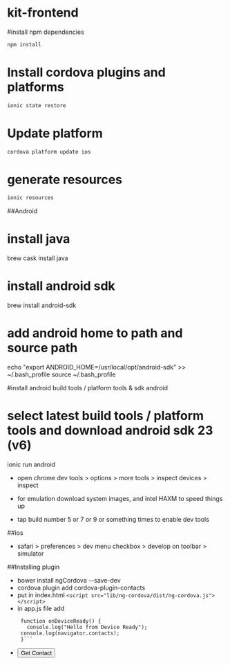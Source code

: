 # kit-frontend
#install npm dependencies

```bash
npm install
```

# Install cordova plugins and platforms

```bash
ionic state restore
```

# Update platform

```bash
cordova platform update ios
```

# generate resources

```bash
ionic resources
```

##Android

# install java
brew cask install java

# install android sdk
brew install android-sdk

# add android home to path and source path
echo "export ANDROID_HOME=/usr/local/opt/android-sdk" >> ~/.bash_profile
source ~/.bash_profile

#install android build tools / platform tools & sdk
android

# select latest build tools / platform tools and download android sdk 23 (v6)
ionic run android

- open chrome dev tools > options > more tools > inspect devices > inspect

- for emulation download system images, and intel HAXM to speed things up

- tap build number 5 or 7 or 9 or something times to enable dev tools

##ios

- safari > preferences > dev menu checkbox > develop on toolbar > simulator



##Installing plugin
- bower install ngCordova --save-dev
- cordova plugin add cordova-plugin-contacts
- put in index.html
    ```<script src="lib/ng-cordova/dist/ng-cordova.js"></script>```
- in app.js file add
   ```document.addEventListener("deviceready", onDeviceReady, false);
    function onDeviceReady() {
      console.log("Hello from Device Ready");
    console.log(navigator.contacts);
    }```
- <button class="button button-positive button-block" ng-click="getContact()">   Get Contact </button>
